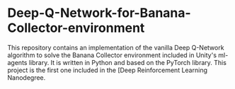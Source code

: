 # Deep-Q-Network-for-Banana-Collector-environment
This repository contains an implementation of the vanilla Deep Q-Network algorithm to solve the Banana Collector environment included in Unity's ml-agents library. It is written in Python and based on the PyTorch library. This project is the first one included in the [Deep Reinforcement Learning Nanodegree.
